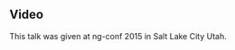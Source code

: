 <!--
{
"name" : "day1-keynote",
"version" : "0.1",
"title" : "Ng-Conf 2015 Day 1 Keynote",
"description" : "TBD",
"homepage" : "https://www.youtube.com/embed/QHulaj5ZxbI",
"canonicalSource" : "https://www.youtube.com/embed/QHulaj5ZxbI",
"freshnessDate" : 2015-03-05,
"license" : "All Rights Reserved"
}
-->

<!-- @section -->

## Video

This talk was given at ng-conf 2015 in Salt Lake City Utah.

<!-- @asset, "contentType": "outlearn/video", "provider": "youtube", "url": "https://www.youtube.com/embed/QHulaj5ZxbI" -->
